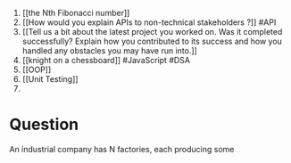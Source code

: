 
1. [[the Nth Fibonacci number]]
2. [[How would you explain APIs to non-technical stakeholders ?]] #API 
3. [[Tell us a bit about the latest project you worked on. Was it completed successfully? Explain how you contributed to its success and how you handled any obstacles you may have run into.]]
4. [[knight on a chessboard]] #JavaScript #DSA 
5. [[OOP]]
6. [[Unit Testing]]
7. 


# Question
An industrial company has N factories, each producing some